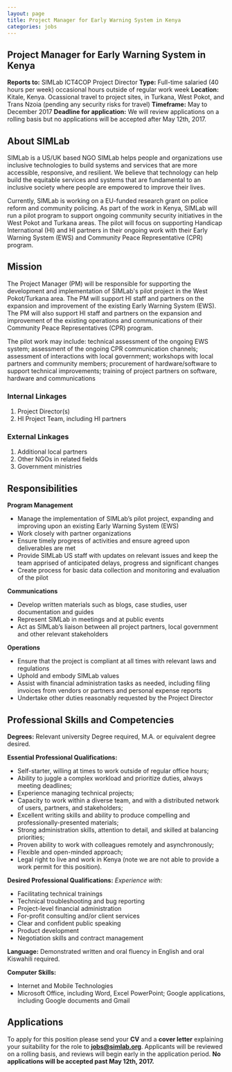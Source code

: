 ```yaml
---
layout: page
title: Project Manager for Early Warning System in Kenya
categories: jobs
---
```

## Project Manager for Early Warning System in Kenya

**Reports to:** SIMLab ICT4COP Project Director
**Type:** Full-time salaried (40 hours per week) occasional hours outside of regular work week
**Location:** Kitale, Kenya. Ocassional travel to project sites, in Turkana, West Pokot, and Trans Nzoia (pending any security risks for travel)
**Timeframe:** May to December 2017
**Deadline for application:** We will review applications on a rolling basis but no applications will be accepted after May 12th, 2017.

## About SIMLab
SIMLab is a US/UK based NGO SIMLab helps people and organizations use inclusive technologies to build systems and services that are more accessible, responsive, and resilient. We believe that technology can help build the equitable services and systems that are fundamental to an inclusive society where people are empowered to improve their lives.

Currently, SIMLab is working on a EU-funded research grant on police reform and community policing. As part of the work in Kenya, SIMLab will run a pilot program to support ongoing community security initiatives in the West Pokot and Turkana areas. The pilot will focus on supporting Handicap International (HI) and HI partners in their ongoing work with their Early Warning System (EWS) and Community Peace Representative (CPR) program.

## Mission
The Project Manager (PM) will be responsible for supporting the development and implementation of SIMLab's pilot project in the West Pokot/Turkana area. The PM will support HI staff and partners on the expansion and improvement of the existing Early Warning System (EWS). The PM will also support HI staff and partners on the expansion and improvement of the existing operations and communications of their Community Peace Representatives (CPR) program.

The pilot work may include: technical assessment of the ongoing EWS system; assessment of the ongoing CPR communication channels; assessment of interactions with local government; workshops with local partners and community members; procurement of hardware/software to support technical improvements; training of project partners on software, hardware and communications

### Internal Linkages
1. Project Director(s)
2. HI Project Team, including HI partners

### External Linkages
1. Additional local partners
2. Other NGOs in related fields
3. Government ministries

## Responsibilities
**Program Management**
* Manage the implementation of SIMLab’s pilot project, expanding and improving upon an existing Early Warning System (EWS)
* Work closely with partner organizations
* Ensure timely progress of activities and ensure agreed upon deliverables are met
* Provide SIMLab US staff with updates on relevant issues and keep the team apprised of anticipated delays, progress and significant changes
* Create process for basic data collection and monitoring and evaluation of the pilot

**Communications**
* Develop written materials such as blogs, case studies, user documentation and guides
* Represent SIMLab in meetings and at public events
* Act as SIMLab’s liaison between all project partners, local government and other relevant stakeholders

**Operations**
* Ensure that the project is compliant at all times with relevant laws and regulations
* Uphold and embody SIMLab values
* Assist with financial administration tasks as needed, including filing invoices from vendors or partners and personal expense reports
* Undertake other duties reasonably requested by the Project Director

## Professional Skills and Competencies

**Degrees:** Relevant university Degree required, M.A. or equivalent degree desired.  

**Essential Professional Qualifications:**
* Self-starter, willing at times to work outside of regular office hours;
* Ability to juggle a complex workload and prioritize duties, always meeting deadlines;
* Experience managing technical projects;
* Capacity to work within a diverse team, and with a distributed network of users, partners, and stakeholders;
* Excellent writing skills and ability to produce compelling and professionally-presented materials;
* Strong administration skills, attention to detail, and skilled at balancing priorities;
* Proven ability to work with colleagues remotely and asynchronously;
* Flexible and open-minded approach;
* Legal right to live and work in Kenya (note we are not able to provide a work permit for this position).

**Desired Professional Qualifications:**
*Experience with:*
* Facilitating technical trainings
* Technical troubleshooting and bug reporting
* Project-level financial administration
* For-profit consulting and/or client services
* Clear and confident public speaking
* Product development
* Negotiation skills and contract management

**Language:** Demonstrated written and oral fluency in English and oral Kiswahili required.

**Computer Skills:**
* Internet and Mobile Technologies
* Microsoft Office, including Word, Excel PowerPoint; Google applications, including Google documents and Gmail

## Applications
To apply for this position please send your **CV** and a **cover letter** explaining your suitability for the role to **jobs@simlab.org**.  Applicants will be reviewed on a rolling basis, and reviews will begin early in the application period. **No applications will be accepted past May 12th, 2017.**
